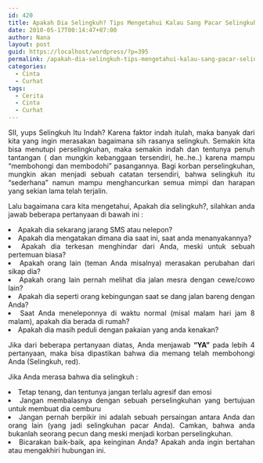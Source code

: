 ```yaml
---
id: 420
title: Apakah Dia Selingkuh? Tips Mengetahui Kalau Sang Pacar Selingkuh
date: 2010-05-17T00:14:47+07:00
author: Nana
layout: post
guid: https://localhost/wordpress/?p=395
permalink: /apakah-dia-selingkuh-tips-mengetahui-kalau-sang-pacar-selingkuh/
categories:
  - Cinta
  - Curhat
tags:
  - Cerita
  - Cinta
  - Curhat
---
```

<p style="text-align: justify;">
  SII, yups Selingkuh Itu Indah? Karena faktor indah itulah, maka banyak dari kita yang ingin merasakan bagaimana sih rasanya selingkuh. Semakin kita bisa menutupi perselingkuhan, maka semakin indah dan tentunya penuh tantangan ( dan mungkin kebanggaan tersendiri, he..he..) karena mampu “membohongi dan membodohi” pasangannya. Bagi korban perselingkuhan, mungkin akan menjadi sebuah catatan tersendiri, bahwa selingkuh itu “sederhana” namun mampu menghancurkan semua mimpi dan harapan yang sekian lama telah terjalin.
</p>

<p style="text-align: justify;">
  Lalu bagaimana cara kita mengetahui, Apakah dia selingkuh?, silahkan anda jawab beberapa pertanyaan di bawah ini :
</p>

<li style="text-align: justify;">
  Apakah dia sekarang jarang SMS atau nelepon?
</li>
<li style="text-align: justify;">
  Apakah dia mengatakan dimana dia saat ini, saat anda menanyakannya?
</li>
<li style="text-align: justify;">
  Apakah dia terkesan menghindar dari Anda, meski untuk sebuah pertemuan biasa?
</li>
<li style="text-align: justify;">
  Apakah orang lain (teman Anda misalnya) merasakan perubahan dari sikap dia?
</li>
<li style="text-align: justify;">
  Apakah orang lain pernah melihat dia jalan mesra dengan cewe/cowo lain?
</li>
<li style="text-align: justify;">
  Apakah dia seperti orang kebingungan saat se dang jalan bareng dengan Anda?
</li>
<li style="text-align: justify;">
  Saat Anda meneleponnya di waktu normal (misal malam hari jam 8 malam), apakah dia berada di rumah?
</li>
<li style="text-align: justify;">
  Apakah dia masih peduli dengan pakaian yang anda kenakan?
</li>

<p style="text-align: justify;">
  Jika dari beberapa pertanyaan diatas, Anda menjawab <strong>“YA”</strong> pada lebih 4 pertanyaan, maka bisa dipastikan bahwa dia memang telah membohongi Anda (Selingkuh, red).
</p>

<p style="text-align: justify;">
  Jika Anda merasa bahwa dia selingkuh :
</p>

<li style="text-align: justify;">
  Tetap tenang, dan tentunya jangan terlalu agresif dan emosi
</li>
<li style="text-align: justify;">
  Jangan membalasnya dengan sebuah perselingkuhan yang bertujuan untuk membuat dia cemburu
</li>
<li style="text-align: justify;">
  Jangan pernah berpikir ini adalah sebuah persaingan antara Anda dan orang lain (yang jadi selingkuhan pacar Anda). Camkan, bahwa anda bukanlah seorang pecun dang meski menjadi korban perselingkuhan.
</li>
<li style="text-align: justify;">
  Bicarakan baik-baik, apa keinginan Anda? Apakah anda ingin bertahan atau mengakhiri hubungan ini.
</li>